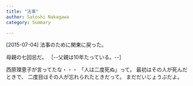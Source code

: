 ```yaml
---
title: "法事"
author: Satoshi Nakagawa
category: Summary

---
```


[2015-07-04]  法事のために関東に戻った。
<!--more-->

 母親の七回忌だ。
［--父親は10年たっている。--］

 西原理恵子が言ってたな・・・
「人は二度死ぬ」って。
最初はその人が死んだときで、
二度目はその人が忘れられたときだって。
まだだいじょうぶだよ。

